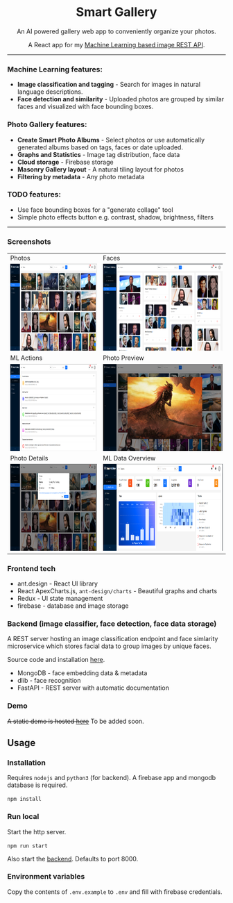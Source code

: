 
<h1 align="center">Smart Gallery</h1>

<p align="center">
An AI powered gallery web app to conveniently organize your photos.
</p>
<p align="center">
A React app for my <a href="https://github.com/Antony90/image-scene-classifier/">Machine Learning based image REST API</a>.
</p>

---

### Machine Learning features:

- **Image classification and tagging** - Search for images in natural language descriptions.
- **Face detection and similarity** - Uploaded photos are grouped by similar faces and visualized with face bounding boxes.

### Photo Gallery features:
- **Create Smart Photo Albums** - Select photos or use automatically generated albums based on tags, faces or date uploaded.
- **Graphs and Statistics** - Image tag distribution, face data
- **Cloud storage** - Firebase storage
- **Masonry Gallery layout** - A natural tiling layout for photos
- **Filtering by metadata** - Any photo metadata

### TODO features:
- Use face bounding boxes for a "generate collage" tool
- Simple photo effects button e.g. contrast, shadow, brightness, filters  

---


### Screenshots
<table>
    <tr>
        <td>Photos</td>
        <td>Faces</td>
    </tr>
    <tr>
        <td><img src="screenshots/photos.png" height=200></td>
        <td><img src="screenshots/faces.png" height=200></td>
    </tr>
    <tr>
        <td>ML Actions</td>
        <td>Photo Preview</td>
    </tr>
    <tr>
        <td><img src="screenshots/actions.png" height=200></td>
        <td><img src="screenshots/preview.png" height=200></td>
    </tr>
    <tr>
        <td>Photo Details</td>
        <td>ML Data Overview</td>
    </tr>
    <tr>
        <td><img src="screenshots/details.png" height=200></td>
        <td><img src="screenshots/overview.png" height=200></td>
    </tr>

    
</table>



### Frontend tech

- ant.design - React UI library
- React ApexCharts.js, `ant-design/charts` - Beautiful graphs and charts
- Redux - UI state management
- firebase - database and image storage

### Backend (image classifier, face detection, face data storage)

A REST server hosting an image classification endpoint and face simlarity microservice which stores facial data to group images by unique faces.

Source code and installation [here](https://github.com/Antony90/image-scene-classifier/).

- MongoDB - face embedding data & metadata
- dlib - face recognition
- FastAPI - REST server with automatic documentation



### Demo

~~A static demo is hosted [here](https://antony90.github.io/smart-gallery)~~ To be added soon.


## Usage

### Installation
Requires `nodejs` and `python3` (for backend). A firebase app and mongodb database is required.

```npm install```

### Run local

Start the http server.

```npm run start```

Also start the [backend](https://github.com/image-scene-classifier). Defaults to port 8000.

### Environment variables

Copy the contents of `.env.example` to `.env` and fill with firebase credentials.
